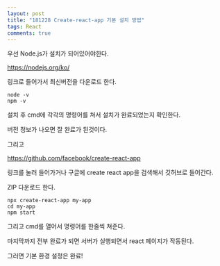 ```yaml
---
layout: post
title: "181228 Create-react-app 기본 설치 방법"
tags: React
comments: true
---
```



우선 Node.js가 설치가 되어있어야한다.

<https://nodejs.org/ko/>

링크로 들어가서 최신버전을 다운로드 한다.
```
node -v
npm -v
```
 설치 후 cmd에 각각의 명령어를 쳐서 설치가 완료되었는지 확인한다.

버전 정보가 나오면 잘 완료가 된것이다.

그리고

<https://github.com/facebook/create-react-app>

링크를 눌러 들어가거나 구글에 create react app을 검색해서 깃허브로 들어간다.

ZIP 다운로드 한다.
```
npx create-react-app my-app
cd my-app
npm start
```
그리고 cmd를 열어서 명령어를 한줄씩 쳐준다.

마지막까지 전부 완료가 되면 서버가 실행되면서 react 페이지가 작동된다.

그러면 기본 환경 설정은 완료!
